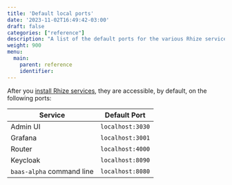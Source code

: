 ```yaml
---
title: 'Default local ports'
date: '2023-11-02T16:49:42-03:00'
draft: false
categories: ["reference"]
description: "A list of the default ports for the various Rhize services"
weight: 900
menu:
  main:
    parent: reference
    identifier:
---
```


After you [install Rhize services](/deploy/install/services), they are accessible, by default, on the following ports:

| Service                 | Default Port     |
|-------------------------|------------------|
| Admin UI                | `localhost:3030` |
| Grafana                 | `localhost:3001` |
| Router                  | `localhost:4000` |
| Keycloak                | `localhost:8090` |
| `baas-alpha` command line | `localhost:8080` |



<!---
Summarize what this reference article is about. Explain what all the entries defined on the page have in common. 

Use repetitive phrasing for every value.

Break sections into tables and lists. Avoid tables with more than three columns, to minimize horizontal scroll.

--->

